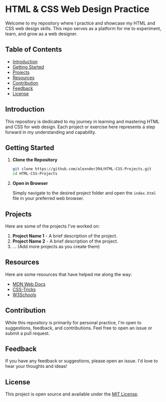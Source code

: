 # HTML & CSS Web Design Practice

Welcome to my repository where I practice and showcase my HTML and CSS web design skills. This repo serves as a platform for me to experiment, learn, and grow as a web designer.

## Table of Contents

- [Introduction](#introduction)
- [Getting Started](#getting-started)
- [Projects](#projects)
- [Resources](#resources)
- [Contribution](#contribution)
- [Feedback](#feedback)
- [License](#license)

## Introduction

This repository is dedicated to my journey in learning and mastering HTML and CSS for web design. Each project or exercise here represents a step forward in my understanding and capability.

## Getting Started

1. **Clone the Repository**

   ```bash
   git clone https://github.com/alexnder394/HTML-CSS-Projects.git
   cd HTML-CSS-Projects
   ```

2. **Open in Browser**

   Simply navigate to the desired project folder and open the `index.html` file in your preferred web browser.

## Projects

Here are some of the projects I've worked on:

1. **Project Name 1** - A brief description of the project.
2. **Project Name 2** - A brief description of the project.
3. ... (Add more projects as you create them)

## Resources

Here are some resources that have helped me along the way:

- [MDN Web Docs](https://developer.mozilla.org/en-US/)
- [CSS-Tricks](https://css-tricks.com/)
- [W3Schools](https://www.w3schools.com/)

## Contribution

While this repository is primarily for personal practice, I'm open to suggestions, feedback, and contributions. Feel free to open an issue or submit a pull request.

## Feedback

If you have any feedback or suggestions, please open an issue. I'd love to hear your thoughts and ideas!

## License

This project is open source and available under the [MIT License](LICENSE).
